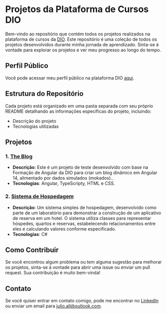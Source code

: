 # Projetos da Plataforma de Cursos DIO

Bem-vindo ao repositório que contém todos os projetos realizados na plataforma de cursos da [DIO](https://web.dio.me). Este repositório é uma coleção de todos os projetos desenvolvidos durante minha jornada de aprendizado. Sinta-se à vontade para explorar os projetos e ver meu progresso ao longo do tempo.

## Perfil Público

Você pode acessar meu perfil público na plataforma DIO [aqui](https://web.dio.me/users/julio_all).

## Estrutura do Repositório

Cada projeto está organizado em uma pasta separada com seu próprio README detalhando as informações específicas do projeto, incluindo:

- Descrição do projeto
- Tecnologias utilizadas

## Projetos

### 1. [The Blog](https://github.com/Julioall/Projetos-DIO/tree/main/Angular/THE-BLOG)
- **Descrição**: Este é um projeto de teste desenvolvido com base na Formação de Angular da DIO para criar um blog dinâmico em Angular 14, alimentado por dados simulados (mokados)..
- **Tecnologias**: Angular, TypeScripty, HTML e CSS.

### 2. [Sistema de Hospedagem](https://github.com/Julioall/Projetos-DIO/tree/main/C%23/SISTEMA-DE-HOTEL/SistemaDeHospedagem)
- **Descrição**: Um sistema simples de hospedagem, desenvolvido como parte de um laboratório para demonstrar a construção de um aplicativo de reserva em um hotel. O sistema utiliza classes para representar hóspedes, quartos e reservas, estabelecendo relacionamentos entre eles e calculando valores conforme especificado.
- **Tecnologias**: C#


## Como Contribuir

Se você encontrou algum problema ou tem alguma sugestão para melhorar os projetos, sinta-se à vontade para abrir uma issue ou enviar um pull request. Sua contribuição é muito bem-vinda!

## Contato

Se você quiser entrar em contato comigo, pode me encontrar no [LinkedIn](https://www.linkedin.com/in/julioall/) ou enviar um email para [julio.all@outlook.com](mailto:julio.all@outlook.com).
